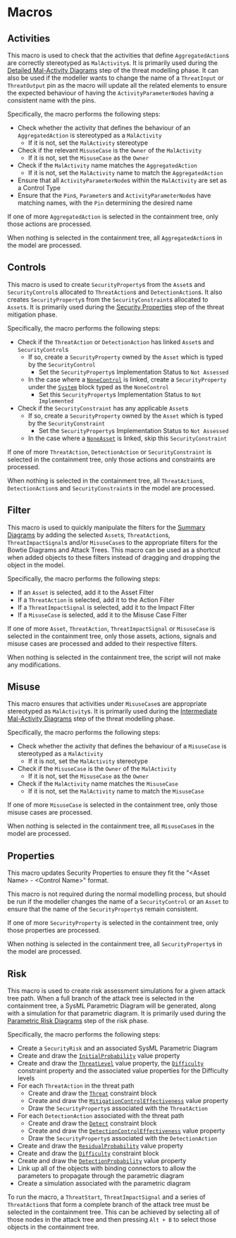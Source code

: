 # Macros

## Activities

This macro is used to check that the activities that define `AggregatedAction`s are correctly stereotyped as `MalActivity`s. It is primarily used during the [Detailed Mal-Activity Diagrams](../Documentation/threat-modelling.md#detailed-mal-activity-diagrams) step of the threat modelling phase. It can also be used if the modeller wants to change the name of a `ThreatInput` or `ThreatOutput` pin as the macro will update all the related elements to ensure the expected behaviour of having the `ActivityParameterNode`s having a consistent name with the pins.

Specifically, the macro performs the following steps:
 - Check whether the activity that defines the behaviour of an `AggregatedAction` is stereotyped as a `MalActivity`
   - If it is not, set the `MalActivity` stereotype
 - Check if the relevant `MisuseCase` is the `Owner` of the `MalActivity`
   - If it is not, set the `MisuseCase` as the `Owner`
 - Check if the `MalActivity` name matches the `AggregatedAction`
   - If it is not, set the `MalActivity` name to match the `AggregatedAction`
 - Ensure that all `ActivityParameterNode`s within the `MalActivity` are set as a Control Type
 - Ensure that the `Pin`s, `Parameter`s and `ActivityParameterNode`s have matching names, with the `Pin` determining the desired name

If one of more `AggregatedAction` is selected in the containment tree, only those actions are processed.

When nothing is selected in the containment tree, all `AggregatedAction`s in the model are processed. 

## Controls

This macro is used to create `SecurityProperty`s from the `Asset`s and `SecurityControl`s allocated to `ThreatAction`s and `DetectionAction`s. It also creates `SecurityProperty`s from the `SecurityConstraint`s allocated to `Asset`s. It is primarily used during the [Security Properties](../Documentation/threat-mitigation.md#security-properties) step of the threat mitigation phase.


Specifically, the macro performs the following steps:
 - Check if the `ThreatAction` or `DetectionAction` has linked `Asset`s and `SecurityControl`s
   - If so, create a `SecurityProperty` owned by the `Asset` which is typed by the `SecurityControl`
     - Set the `SecurityProperty`s Implementation Status to `Not Assessed`
   - In the case where a [`NoneControl`](../Documentation/stereotypes.md#nonecontrol) is linked, create a `SecurityProperty` under the [`System`](../Documentation/stereotypes.md#system) block typed as the `NoneControl`
     - Set this `SecurityProperty`s Implementation Status to `Not Implemented`
 - Check if the `SecurityConstraint` has any applicable `Asset`s
   - If so, create a `SecurityProperty` owned by the `Asset` which is typed by the `SecurityConstraint`
     - Set the `SecurityProperty`s Implementation Status to `Not Assessed`
   - In the case where a [`NoneAsset`](../Documentation/stereotypes.md#noneasset) is linked, skip this `SecurityConstraint`

If one of more `ThreatAction`, `DetectionAction` or `SecurityConstraint` is selected in the containment tree, only those actions and constraints are processed.

When nothing is selected in the containment tree, all `ThreatAction`s, `DetectionAction`s and `SecurityConstraint`s in the model are processed. 

## Filter

This macro is used to quickly manipulate the filters for the [Summary Diagrams](../Documentation/risk.md#summary-diagrams) by adding the selected `Asset`s, `ThreatAction`s, `ThreatImpactSignal`s and/or `MisuseCase`s to the appropriate filters for the Bowtie Diagrams and Attack Trees. This macro can be used as a shortcut when added objects to these filters instead of dragging and dropping the object in the model.

Specifically, the macro performs the following steps:
 - If an `Asset` is selected, add it to the Asset Filter
 - If a `ThreatAction` is selected, add it to the Action Filter
 - If a `ThreatImpactSignal` is selected, add it to the Impact Filter
 - If a `MisuseCase` is selected, add it to the Misuse Case Filter

If one of more `Asset`, `ThreatAction`, `ThreatImpactSignal` or `MisuseCase` is selected in the containment tree, only those assets, actions, signals and misuse cases are processed and added to their respective filters.

When nothing is selected in the containment tree, the script will not make any modifications. 

## Misuse

This macro ensures that activities under `MisuseCase`s are appropriate stereotyped as `MalActivity`s. It is primarily used during the [Intermediate Mal-Activity Diagrams](../Documentation/threat-modelling.md#intermediate-mal-activity-diagrams) step of the threat modelling phase. 

Specifically, the macro performs the following steps:
 - Check whether the activity that defines the behaviour of a `MisuseCase` is stereotyped as a `MalActivity`
   - If it is not, set the `MalActivity` stereotype
 - Check if the `MisuseCase` is the `Owner` of the `MalActivity`
   - If it is not, set the `MisuseCase` as the `Owner`
 - Check if the `MalActivity` name matches the `MisuseCase`
   - If it is not, set the `MalActivity` name to match the `MisuseCase`

If one of more `MisuseCase` is selected in the containment tree, only those misuse cases are processed.

When nothing is selected in the containment tree, all `MisuseCase`s in the model are processed. 

## Properties

This macro updates Security Properties to ensure they fit the "\<Asset Name\> - \<Control Name\>" format.

This macro is not required during the normal modelling process, but should be run if the modeller changes the name of a `SecurityControl` or an `Asset` to ensure that the name of the `SecurityProperty`s remain consistent.

If one of more `SecurityProperty` is selected in the containment tree, only those properties are processed.

When nothing is selected in the containment tree, all `SecurityProperty`s in the model are processed. 

## Risk

This macro is used to create risk assessment simulations for a given attack tree path. When a full branch of the attack tree is selected in the containment tree, a SysML Parametric Diagram will be generated, along with a simulation for that parametric diagram. It is primarily used during the [Parametric Risk Diagrams](../Documentation/risk.md#parametric-risk-diagrams) step of the risk phase.

Specifically, the macro performs the following steps:
 - Create a `SecurityRisk` and an associated SysML Parametric Diagram
 - Create and draw the [`InitialProbability`](../Documentation/stereotypes.md#initialprobability) value property
 - Create and draw the [`ThreatLevel`](../Documentation/stereotypes.md#threatlevel) value property, the [`Difficulty`](../Documentation/stereotypes.md#difficultyconstraint) constraint property and the associated value properties for the Difficulty levels
 - For each `ThreatAction` in the threat path
    - Create and draw the [`Threat`](../Documentation/stereotypes.md#threatconstraint) constraint block
    - Create and draw the [`MitigationControlEffectiveness`](../Documentation/stereotypes.md#mitigationcontroleffectiveness) value property
    - Draw the `SecurityProperty`s associated with the `ThreatAction`
 - For each `DetectionAction` associated with the threat path
    - Create and draw the [`Detect`](../Documentation/stereotypes.md#detectconstraint) constraint block
    - Create and draw the [`DetectionControlEffectiveness`](../Documentation/stereotypes.md#detectioncontroleffectiveness) value property
    - Draw the `SecurityProperty`s associated with the `DetectionAction`
 - Create and draw the [`ResidualProbability`](../Documentation/stereotypes.md#residualprobability) value property
 - Create and draw the [`Difficulty`](../Documentation/stereotypes.md#difficultyconstraint) constraint block
 - Create and draw the [`DetectionProbability`](../Documentation/stereotypes.md#detectionprobability) value property
 - Link up all of the objects with binding connectors to allow the parameters to propagate through the parametric diagram
 - Create a simulation associated with the parametric diagram

To run the macro, a `ThreatStart`, `ThreatImpactSignal` and a series of `ThreatAction`s that form a complete branch of the attack tree must be selected in the containment tree. This can be achieved by selecting all of those nodes in the attack tree and then pressing `Alt + B` to select those objects in the containment tree. 

